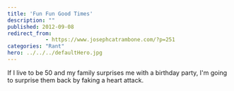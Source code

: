```yaml
---
title: 'Fun Fun Good Times'
description: ""
published: 2012-09-08
redirect_from: 
            - https://www.josephcatrambone.com/?p=251
categories: "Rant"
hero: ../../../defaultHero.jpg
---
```

If I live to be 50 and my family surprises me with a birthday party, I'm going to surprise them back by faking a heart attack.
